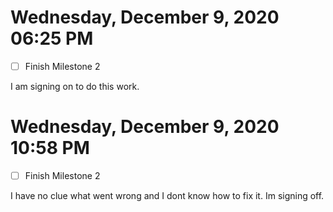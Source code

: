 # Wednesday, December  9, 2020 06:25 PM

- [ ] Finish Milestone 2

I am signing on to do this work.

# Wednesday, December  9, 2020 10:58 PM

- [ ] Finish Milestone 2

I have no clue what went wrong and I dont know how to fix it. Im signing off.
